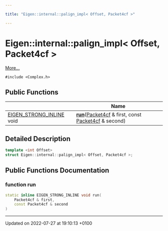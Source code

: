 ```yaml
---

title: "Eigen::internal::palign_impl< Offset, Packet4cf >"

---
```


# Eigen::internal::palign_impl< Offset, Packet4cf >



 [More...](#detailed-description)


`#include <Complex.h>`

## Public Functions

|                | Name           |
| -------------- | -------------- |
| <a href="http://example.org/files/macros_8h/#define-eigen-strong-inline">EIGEN_STRONG_INLINE</a> void | **[run](http://example.org/classes/structeigen_1_1internal_1_1palign__impl_3_01offset_00_01packet4cf_01_4/#function-run)**(<a href="http://example.org/classes/structeigen_1_1internal_1_1packet4cf/">Packet4cf</a> & first, const <a href="http://example.org/classes/structeigen_1_1internal_1_1packet4cf/">Packet4cf</a> & second) |

## Detailed Description

```cpp
template <int Offset>
struct Eigen::internal::palign_impl< Offset, Packet4cf >;
```

## Public Functions Documentation

### function run

```cpp
static inline EIGEN_STRONG_INLINE void run(
    Packet4cf & first,
    const Packet4cf & second
)
```


-------------------------------

Updated on 2022-07-27 at 19:10:13 +0100